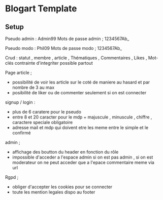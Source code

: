 # Blogart Template

## Setup

Pseudo admin : Admin99
Mots de passe admin ; 1234567Ab_

Pseudo modo : Phil09
Mots de passe modo ; 1234567Ab_

Crud : statut , membre , article , Thématiques , Commentaires , Likes , Mot-clés
contrainte d'integriter possible partout

Page article ; 
- possibilité de voir les article sur le coté de maniere au hasard et par nombre de 3 au max 
- posibilité de liker ou de commenter seulement si on est connecter 

signup / login : 
- plus de 6 caratere pour le pseudo 
- entre 8 et 20 caracter pour le mdp + majuscule , minuscule , chiffre , caractere speciale obligatoire
- adresse mail et mdp qui doivent etre les meme entre le simple et le confirmé

admin ; 
- affichage des boutton du header en fonction du rôle 
- impossible d'acceder a l'espace admin si on est pas admin , si on est moderateur on ne peut acceder que a l'epace commentaire meme via url

Rgpd ; 
- obliger d'accepter les cookies pour se connecter
- toute les mention legales dispo au footer 

